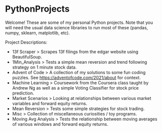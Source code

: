 # PythonProjects

Welcome! These are some of my personal Python projects. Note that you will need the usual data science libraries to run most of these (pandas, numpy, sklearn, matplotlib, etc).

Project Descriptions:
* 13f Scraper > Scrapes 13f filings from the edgar website using BeautifulSoup.
* 1Min_Analysis > Tests a simple mean reversion and trend following strategy on 1 minute stock data.
* Advent of Code > A collection of my solutions to some fun coding puzzles. See https://adventofcode.com/2021/about for context.
* Machine Learning > Coursework from the Coursera class taught by Andrew Ng as well as a simple Voting Classifier for stock price prediction.
* Market Scenarios > Looking at relationships between various market variables and forward equity returns.
* Mean Reversion > Tests some simple strategies for stock trading.
* Misc > Collection of miscellaneous curiosities / toy programs.
* Moving Avg Analysis > Tests the relationship between moving averages of various windows and forward equity returns.
